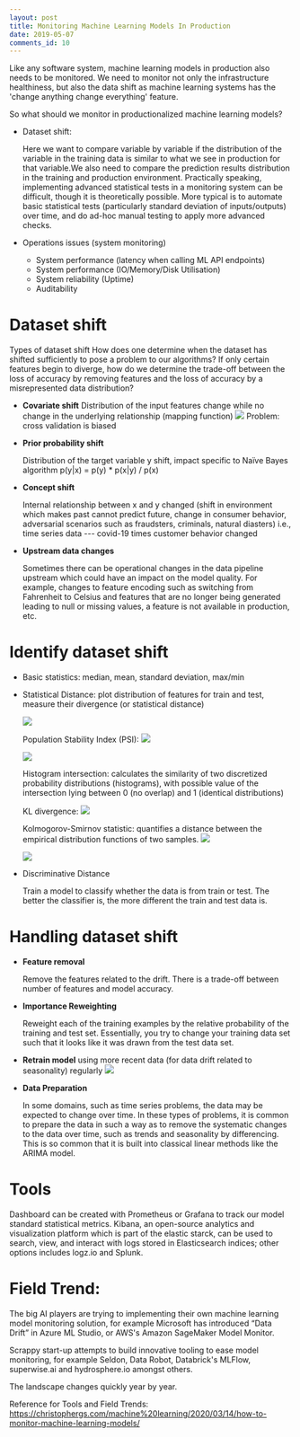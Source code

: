 ```yaml
---
layout: post
title: Monitoring Machine Learning Models In Production
date: 2019-05-07
comments_id: 10
---
```


Like any software system, machine learning models in production also needs to be monitored. We need to monitor not only the infrastructure healthiness, but also the data shift as machine learning systems has the 'change anything change everything' feature. 

So what should we monitor in productionalized machine learning models?
- Dataset shift:

    Here we want to compare variable by variable if the distribution of the variable in the training data is similar to what we see in production for that variable.We also need to compare the prediction results distribution in the training and production environment. Practically speaking, implementing advanced statistical tests in a monitoring system can be difficult, though it is theoretically possible. More typical is to automate basic statistical tests (particularly standard deviation of inputs/outputs) over time, and do ad-hoc manual testing to apply more advanced checks. 

- Operations issues (system monitoring)
    - System performance (latency when calling ML API endpoints)
    - System performance (IO/Memory/Disk Utilisation) 
    - System reliability (Uptime)
    - Auditability 

# Dataset shift

Types of dataset shift
How does one determine when the dataset has shifted sufficiently to pose a problem to our algorithms? If only certain features begin to diverge, how do we determine the trade-off between the loss of accuracy by removing features and the loss of accuracy by a misrepresented data distribution?
- **Covariate shift**
    Distribution of the input features change while no change in the underlying relationship (mapping function)
	![](/assets/2020-09-16-11-56-26.png)
	Problem: cross validation is biased
	
- **Prior probability shift**
	
    Distribution of the target variable y shift, impact specific to Naïve Bayes algorithm p(y|x) = p(y) * p(x|y) / p(x)
- **Concept shift**

	Internal relationship between x and y changed (shift in environment which makes past cannot predict future, change in consumer behavior, adversarial scenarios such as fraudsters, criminals, natural diasters)
	i.e., time series data --- covid-19 times customer behavior changed
- **Upstream data changes** 

	Sometimes there can be operational changes in the data pipeline upstream which could have an impact on the model quality. For example, changes to feature encoding such as switching from Fahrenheit to Celsius and features that are no longer being generated leading to null or missing values, a feature is not available in production, etc.

# Identify dataset shift
- Basic statistics: median, mean, standard deviation, max/min
- Statistical Distance: plot distribution of features for train and test, measure their divergence (or statistical distance)
	
    ![](/assets/2020-09-16-11-57-24.png)

	Population Stability Index (PSI): 
	![](/assets/2020-09-16-11-57-39.png)
	
	![](/assets/2020-09-16-11-57-51.png)
	
	Histogram intersection: calculates the similarity of two discretized probability distributions (histograms), with possible value of the intersection lying between 0 (no overlap) and 1 (identical distributions)
	
	KL divergence: 
	![](/assets/2020-09-16-11-58-04.png)

    Kolmogorov-Smirnov statistic: quantifies a distance between the empirical distribution functions of two samples. 
	![](/assets/2020-09-16-11-58-12.png)

	![](/assets/2020-09-16-11-58-22.png)


- Discriminative Distance

	Train a model to classify whether the data is from train or test. The better the classifier is, the more different the train and test data is.

# Handling dataset shift
- **Feature removal**
    
    Remove the features related to the drift. There is a trade-off between number of features and model accuracy.

- **Importance Reweighting**
    
	Reweight each of the training examples by the relative probability of the training and test set.
	Essentially, you try to change your training data set such that it looks like it was drawn from the test data set.

- **Retrain model** using more recent data (for data drift related to seasonality) regularly
	![](/assets/2020-09-16-11-58-36.png)

- **Data Preparation**

    In some domains, such as time series problems, the data may be expected to change over time.
	In these types of problems, it is common to prepare the data in such a way as to remove the systematic changes to the data over time, such as trends and seasonality by differencing. This is so common that it is built into classical linear methods like the ARIMA model.

# Tools 
Dashboard can be created with Prometheus or Grafana to track our model standard statistical metrics.
Kibana, an open-source analytics and visualization platform which is part of the elastic starck, can be used to search, view, and interact with logs stored in Elasticsearch indices; other options includes logz.io and Splunk.

# Field Trend: 

The big AI players are trying to implementing their own machine learning model monitoring solution, for example Microsoft has introduced “Data Drift” in Azure ML Studio, or AWS's Amazon SageMaker Model Monitor.

Scrappy start-up attempts to build innovative tooling to ease model monitoring, for example Seldon, Data Robot, Databrick's MLFlow, superwise.ai and hydrosphere.io amongst others.

The landscape changes quickly year by year.

Reference for Tools and Field Trends: https://christophergs.com/machine%20learning/2020/03/14/how-to-monitor-machine-learning-models/